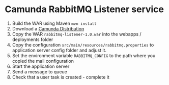 # Camunda RabbitMQ Listener service

1. Build the WAR using Maven `mvn install`
2. Download a [Camunda Distribution](https://camunda.org/download/)
3. Copy the WAR `rabbitmq-listener-1.0.war` into the webapps / deployments folder
4. Copy the configuration `src/main/resources/rabbitmq.properties` to application server config folder and adjust it.
5. Set the environment variable `RABBITMQ_CONFIG` to the path where you copied the mail configuration
6. Start the application server
7. Send a message to queue 
8. Check that a user task is created - complete it



